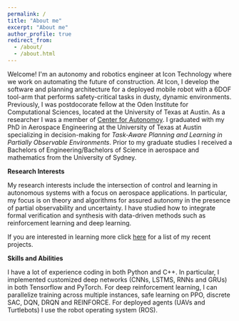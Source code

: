 ```yaml
---
permalink: /
title: "About me"
excerpt: "About me"
author_profile: true
redirect_from: 
  - /about/
  - /about.html
---
```




Welcome! I'm an autonomy and robotics engineer at Icon Technology where we work on automating the future of construction. At Icon, I develop the software and planning architecture for a deployed mobile robot with a 6DOF tool-arm that performs safety-critical tasks in dusty, dynamic environments.
Previously, I was postdocorate fellow at the Oden Institute for Computational Sciences, located at the University of Texas at Austin.
As a researcher I was a member of [Center for Autonomoy](https://autonomy.oden.utexas.edu/oden.utexas.edu). I graduated with my PhD in Aerospace Engineering at the University of Texas at Austin specializing in decision-making for *Task-Aware Planning and Learning in Partially Observable Environments*. 
Prior to my graduate studies I received a Bachelors of Engineering/Bachelors of Science in aerospace and mathematics from the University of Sydney. 

**Research Interests**

My research interests include the intersection of control and learning in autonomous systems with a focus on aerospace applications. In particular, my focus is on theory and algorithms for assured autonomy in the presence of partial observability and uncertainty. I have studied how to integrate formal verification and synthesis with data-driven methods such as reinforcement learning and deep learning.

If you are interested in learning more click [here](projects.md) for a list of my recent projects.

**Skills and Abilities**

I have a lot of experience coding in both Python and C++. In particular, I implemented customized deep networks (CNNs, LSTMS, RNNs and GRUs) in both Tensorflow and PyTorch. For deep reinforcement learning, I can parallelize training across multiple instances, safe learning on PPO, discrete SAC, DQN, DRQN and REINFORCE. For deployed agents (UAVs and Turtlebots) I use the robot operating system (ROS).

